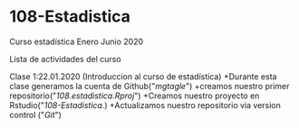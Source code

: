 # 108-Estadistica
Curso estadística Enero Junio 2020

Lista de actividades del curso

Clase 1:22.01.2020 (Introduccion al curso de estadística)
+Durante esta clase generamos la cuenta de Github("*mgtagle*")
+creamos nuestro primer repositorio("*108.estadistica.Rproj*")
+Creamos nuestro proyecto en Rstudio("*108-Estadistica.*)
+Actualizamos nuestro repositorio via version control ("*Git*")